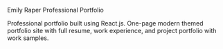 Emily Raper Professional Portfolio

Professional portfolio built using React.js.  One-page modern themed portfolio site with full resume, work experience, and project portfolio with work samples.

